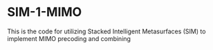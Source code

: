 # SIM-1-MIMO
This is the code for utilizing Stacked Intelligent Metasurfaces (SIM) to implement MIMO precoding and combining
